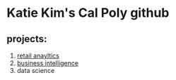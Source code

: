 # Katie Kim's Cal Poly github
## projects:

1. [retail anayltics](https://linkmehere.com)
2. [business intelligence](https://github.com/Katiekim0215/Katie-Kim/blob/main/Project_5_6_3100_ulta_quartiles.ipynb)
3. data science 
